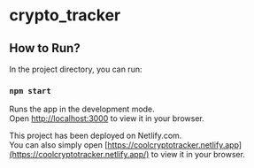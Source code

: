 # crypto_tracker

## How to Run?

In the project directory, you can run:

### `npm start`

Runs the app in the development mode.\
Open [http://localhost:3000](http://localhost:3000) to view it in your browser.


This project has been deployed on Netlify.com.\
You can also simply open [https://coolcryptotracker.netlify.app](https://coolcryptotracker.netlify.app/) to view it in your browser.
